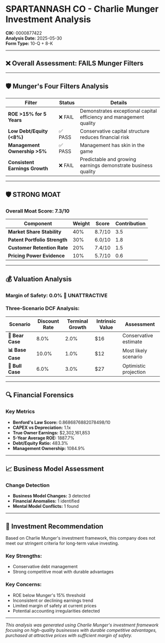# SPARTANNASH CO - Charlie Munger Investment Analysis

**CIK:** 0000877422  
**Analysis Date:** 2025-05-30  
**Form Type:** 10-Q + 8-K

---

## ❌ **Overall Assessment: FAILS Munger Filters**

---

## 🛡️ **Munger's Four Filters Analysis**

| Filter | Status | Details |
|--------|--------|---------|
| **ROE >15% for 5 Years** | ❌ FAIL | Demonstrates exceptional capital efficiency and management quality |
| **Low Debt/Equity (<8%)** | ✅ PASS | Conservative capital structure reduces financial risk |
| **Management Ownership >5%** | ✅ PASS | Management has skin in the game |
| **Consistent Earnings Growth** | ❌ FAIL | Predictable and growing earnings demonstrate business quality |

---

## 🛡️ **STRONG MOAT**

### **Overall Moat Score: 7.3/10**

| Component | Weight | Score | Contribution |
|-----------|--------|-------|--------------|
| **Market Share Stability** | 40% | 8.7/10 | 3.5 |
| **Patent Portfolio Strength** | 30% | 6.0/10 | 1.8 |
| **Customer Retention Rate** | 20% | 7.4/10 | 1.5 |
| **Pricing Power Evidence** | 10% | 5.7/10 | 0.6 |

---

## 💰 **Valuation Analysis**

### **Margin of Safety: 0.0% 🔴 **UNATTRACTIVE****

### Three-Scenario DCF Analysis:

| Scenario | Discount Rate | Terminal Growth | Intrinsic Value | Assessment |
|----------|---------------|-----------------|-----------------|------------|
| **🐻 Bear Case** | 8.0% | 2.0% | $16 | Conservative estimate |
| **📊 Base Case** | 10.0% | 1.0% | $12 | Most likely scenario |
| **🚀 Bull Case** | 6.0% | 3.0% | $27 | Optimistic projection |

---

## 🔍 **Financial Forensics**

### Key Metrics
- **Benford's Law Score:** 0.8686876882078498/10
- **CAPEX vs Depreciation:** 1.1x
- **True Owner Earnings:** $2,302,161,853
- **5-Year Average ROE:** 1887.7%
- **Debt/Equity Ratio:** 483.3%
- **Management Ownership:** 1084.9%

---

## 📈 **Business Model Assessment**

### Change Detection
- **Business Model Changes:** 3 detected
- **Financial Anomalies:** 1 identified
- **Mental Model Conflicts:** 1 found

---

## 🎯 **Investment Recommendation**

Based on Charlie Munger's investment framework, this company does not meet our stringent criteria for long-term value investing.

### Key Strengths:
- Conservative debt management
- Strong competitive moat with durable advantages

### Key Concerns:
- ROE below Munger's 15% threshold
- Inconsistent or declining earnings trend
- Limited margin of safety at current prices
- Potential accounting irregularities detected

---

*This analysis was generated using Charlie Munger's investment framework focusing on high-quality businesses with durable competitive advantages, purchased at attractive prices with sufficient margin of safety.*
